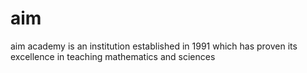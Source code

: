 # aim
aim academy is an institution established in 1991 which has proven its excellence in teaching mathematics and sciences

